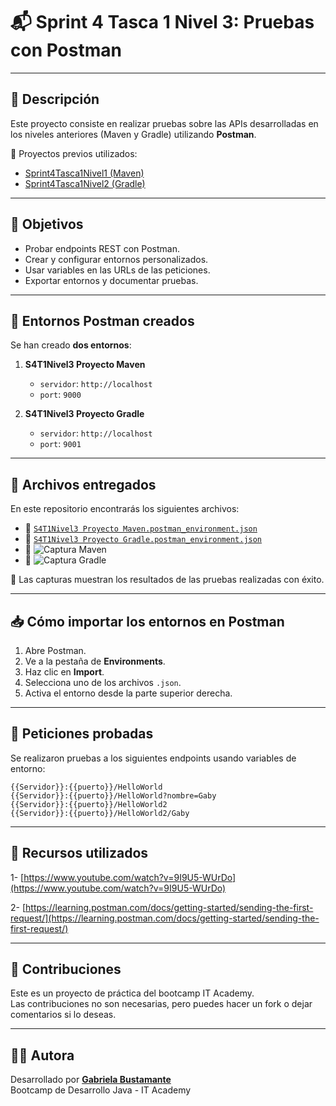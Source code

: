 # 📬 Sprint 4  Tasca 1 Nivel 3: Pruebas con Postman

---

## 📝 Descripción

Este proyecto consiste en realizar pruebas sobre las APIs desarrolladas en los niveles anteriores (Maven y Gradle) utilizando **Postman**.

🔗 Proyectos previos utilizados:

- [Sprint4Tasca1Nivel1 (Maven)](https://github.com/GabyB73/Sprint4Tasca1Nivel1)
- [Sprint4Tasca1Nivel2 (Gradle)](https://github.com/GabyB73/Sprint4Tasca1Nivel2)

---

## 🎯 Objetivos

- Probar endpoints REST con Postman.
- Crear y configurar entornos personalizados.
- Usar variables en las URLs de las peticiones.
- Exportar entornos y documentar pruebas.

---

## 🧪 Entornos Postman creados

Se han creado **dos entornos**:

1. **S4T1Nivel3 Proyecto Maven**
   - `servidor`: `http://localhost`
   - `port`: `9000`

2. **S4T1Nivel3 Proyecto Gradle**
   - `servidor`: `http://localhost`
   - `port`: `9001`

---

## 📁 Archivos entregados

En este repositorio encontrarás los siguientes archivos:

- 📄 [`S4T1Nivel3 Proyecto Maven.postman_environment.json`](./S4T1Nivel3%20Proyecto%20Maven.postman_environment.json)
- 📄 [`S4T1Nivel3 Proyecto Gradle.postman_environment.json`](./S4T1Nivel3%20Proyecto%20Gradle.postman_environment.json)
- 📸 ![Captura Maven](https://github.com/GabyB73/Sprint4Tasca1Nivel3/raw/master/Captura%20de%20pantalla%20Entorno%20Maven.png)
- 📸 ![Captura Gradle](https://github.com/GabyB73/Sprint4Tasca1Nivel3/raw/master/Captura%20de%20pantalla%20Entorno%20Gradle.png)

📸 Las capturas muestran los resultados de las pruebas realizadas con éxito.

---

## 📥 Cómo importar los entornos en Postman

1. Abre Postman.
2. Ve a la pestaña de **Environments**.
3. Haz clic en **Import**.
4. Selecciona uno de los archivos `.json`.
5. Activa el entorno desde la parte superior derecha.

---

## 🔁 Peticiones probadas

Se realizaron pruebas a los siguientes endpoints usando variables de entorno:

```
{{Servidor}}:{{puerto}}/HelloWorld
{{Servidor}}:{{puerto}}/HelloWorld?nombre=Gaby
{{Servidor}}:{{puerto}}/HelloWorld2
{{Servidor}}:{{puerto}}/HelloWorld2/Gaby
```

---

## 🔗 Recursos utilizados

1- [https://www.youtube.com/watch?v=9I9U5-WUrDo](https://www.youtube.com/watch?v=9I9U5-WUrDo)

2- [https://learning.postman.com/docs/getting-started/sending-the-first-request/](https://learning.postman.com/docs/getting-started/sending-the-first-request/)

---

## 🤝 Contribuciones  
  
Este es un proyecto de práctica del bootcamp IT Academy.    
Las contribuciones no son necesarias, pero puedes hacer un fork o dejar comentarios si lo deseas.  
  
---

## 👩‍💻 Autora

Desarrollado por **[Gabriela Bustamante](https://github.com/GabyB73)**  
Bootcamp de Desarrollo Java - IT Academy  
